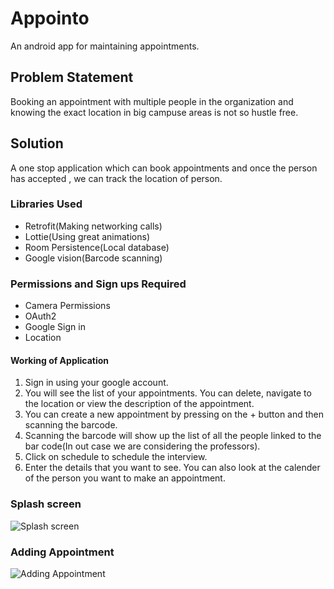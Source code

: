 # Appointo
An android app for maintaining appointments.

## Problem Statement

Booking an appointment with multiple people in the organization and knowing the exact location in big campuse areas is not so hustle free.

## Solution

A one stop application which can book appointments and once the person has accepted , we can track the location of person.

### Libraries Used

* Retrofit(Making networking calls)
* Lottie(Using great animations)
* Room Persistence(Local database)
* Google vision(Barcode scanning)

### Permissions and Sign ups Required
* Camera Permissions
* OAuth2 
* Google Sign in
* Location

#### Working of Application
1. Sign in using your google account.
2. You will see the list of your appointments. You can delete, navigate to the location or view the description of the appointment.
3. You can create a new appointment by pressing on the + button and then scanning the barcode.
4. Scanning the barcode will show up the list of all the people linked to the bar code(In out case we are considering the professors).
5. Click on schedule to schedule the interview.
6. Enter the details that you want to see. You can also look at the calender of the person you want to make an appointment.

### Splash screen
![Splash screen](https://github.com/codejigglers/Appointo/blob/master/screesnshots/splash.gif)

### Adding Appointment
![Adding Appointment](https://github.com/codejigglers/Appointo/blob/master/screesnshots/create_appointment.gif)




